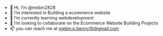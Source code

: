 - 👋 Hi, I’m @mebin2828
- 👀 I’m interested in Building a ecommerce website 
- 🌱 I’m currently learning webdevelopment 
- 💞️ I’m looking to collaborate on the Ecommerce Website Building Projects 
- 📫 you can reach me at mebin.p.benny10@gmail.com

<!---
mebin2828/mebin2828 is a ✨ special ✨ repository because its `README.md` (this file) appears on your GitHub profile.
You can click the Preview link to take a look at your changes.
--->
